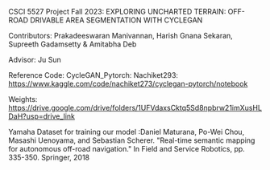 CSCI 5527 Project Fall 2023: EXPLORING UNCHARTED TERRAIN: OFF-ROAD DRIVABLE AREA SEGMENTATION WITH CYCLEGAN

Contributors: Prakadeeswaran Manivannan, Harish Gnana Sekaran, Supreeth Gadamsetty & Amitabha Deb

Advisor: Ju Sun

Reference Code: CycleGAN_Pytorch: Nachiket293: https://www.kaggle.com/code/nachiket273/cyclegan-pytorch/notebook

Weights: https://drive.google.com/drive/folders/1UFVdaxsCktq5Sd8npbrw21imXusHLDaH?usp=drive_link

Yamaha Dataset for training our model
:Daniel Maturana, Po-Wei Chou, Masashi Uenoyama, and Sebastian Scherer. "Real-time semantic mapping for autonomous off-road navigation." In Field and Service Robotics, pp. 335-350. Springer, 2018
